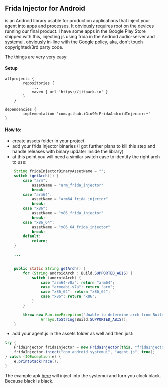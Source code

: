 ## Frida Injector for Android

is an Android library usable for production applications that inject your agent into apps and processes.
It obviously requires root on the devices running our final product.
I have some apps in the Google Play Store shipped with this, injecting js using frida in the Android audio-server and systemui,
obviously in-line with the Google policy, aka, don't touch copyrighted/3rd party code.

The things are very very easy:

#### Setup

```
allprojects {
		repositories {
			...
			maven { url 'https://jitpack.io' }
		}
	}
```

```
dependencies {
        implementation 'com.github.iGio90:FridaAndroidInjector:+'
}
```

#### How to:

- create assets folder in your project
- add your frida injector binaries (I got further plans to kill this step and handle releases with binary updater inside the library)
- at this point you will need a similar switch case to identify the right arch to use:

```java
    String fridaInjectorBinaryAssetName = "";
    switch (getArch()) {
        case "arm":
            assetName = "arm_frida_injector"
            break;
        case "arm64":
            assetName = "arm64_frida_injector"
            break;
        case "x86":
            assetName = "x86_frida_injector"
            break;
        case "x86_64":
            assetName = "x86_64_frida_injector"
            break;
        default:
            return;
    }

    ...


    public static String getArch() {
        for (String androidArch : Build.SUPPORTED_ABIS) {
            switch (androidArch) {
                case "arm64-v8a": return "arm64";
                case "armeabi-v7a": return "arm";
                case "x86_64": return "x86_64";
                case "x86": return "x86";
            }
        }

        throw new RuntimeException("Unable to determine arch from Build.SUPPORTED_ABIS =  " +
                Arrays.toString(Build.SUPPORTED_ABIS));
    }
```

- add your agent.js in the assets folder as well and then just:

```java
try {
    FridaInjector fridaInjector = new FridaInjector(this, "fridaInjectorBinaryAssetName");
    fridaInjector.inject("com.android.systemui", "agent.js", true);
} catch (IOException e) {
    e.printStackTrace();
}
```

The example apk [here](https://github.com/igio90/FridaAndroidInjector/tree/master/example.apk) will inject into the systemui and turn you clock black. Because black is black.